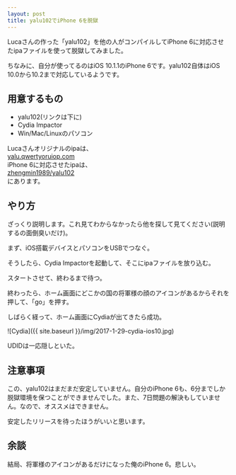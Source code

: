 ```yaml
---
layout: post
title: yalu102でiPhone 6を脱獄
---
```


Lucaさんの作った「yalu102」を他の人がコンパイルしてiPhone 6に対応させたipaファイルを使って脱獄してみました。

ちなみに、自分が使ってるのはiOS 10.1.1のiPhone 6です。yalu102自体はiOS 10.0から10.2まで対応しているようです。

## 用意するもの

* yalu102(リンクは下に)
* Cydia Impactor
* Win/Mac/Linuxのパソコン

Lucaさんオリジナルのipaは、  
[yalu.qwertyoruiop.com](//yalu.qwertyoruiop.com/)  
iPhone 6に対応させたipaは、  
[zhengmin1989/yalu102](//github.com/zhengmin1989/yalu102)  
にあります。

## やり方
ざっくり説明します。これ見てわからなかったら他を探して見てください(説明するの面倒臭いだけ)。

まず、iOS搭載デバイスとパソコンをUSBでつなぐ。

そうしたら、Cydia Impactorを起動して、そこにipaファイルを放り込む。

スタートさせて、終わるまで待つ。

終わったら、ホーム画面にどこかの国の将軍様の顔のアイコンがあるからそれを押して、「go」を押す。

しばらく経って、ホーム画面にCydiaが出てきたら成功。

![Cydia]({{ site.baseurl }}/img/2017-1-29-cydia-ios10.jpg)

UDIDは一応隠しといた。

## 注意事項
この、yalu102はまだまだ安定していません。自分のiPhone 6も、6分までしか脱獄環境を保つことができませんでした。また、7日問題の解決もしていません。なので、オススメはできません。

安定したリリースを待ったほうがいいと思います。

## 余談
結局、将軍様のアイコンがあるだけになった俺のiPhone 6。悲しい。